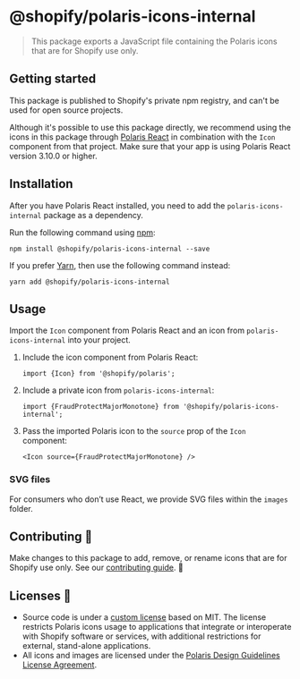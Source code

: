 # @shopify/polaris-icons-internal

> This package exports a JavaScript file containing the Polaris icons that are for Shopify use only.

## Getting started

This package is published to Shopify's private npm registry, and can't be used for open source projects.

Although it's possible to use this package directly, we recommend using the icons in this package through [Polaris React](https://github.com/Shopify/polaris-react) in combination with the `Icon` component from that project. Make sure that your app is using Polaris React version 3.10.0 or higher.

## Installation

After you have Polaris React installed, you need to add the `polaris-icons-internal` package as a dependency.

Run the following command using [npm](https://www.npmjs.com/):

```
npm install @shopify/polaris-icons-internal --save
```

If you prefer [Yarn](https://yarnpkg.com/en/), then use the following command instead:

```
yarn add @shopify/polaris-icons-internal
```

## Usage

Import the `Icon` component from Polaris React and an icon from `polaris-icons-internal` into your project.

1. Include the icon component from Polaris React:

   ```tsx
   import {Icon} from '@shopify/polaris';
   ```

2. Include a private icon from `polaris-icons-internal`:

   ```tsx
   import {FraudProtectMajorMonotone} from '@shopify/polaris-icons-internal';
   ```

3. Pass the imported Polaris icon to the `source` prop of the `Icon` component:

   ```tsx
   <Icon source={FraudProtectMajorMonotone} />
   ```

### SVG files

For consumers who don’t use React, we provide SVG files within the `images` folder.

## Contributing 🙌

Make changes to this package to add, remove, or rename icons that are for Shopify use only. See our [contributing guide](https://github.com/Shopify/polaris-icons/blob/master/CONTRIBUTING.md). 👀

## Licenses 📝

- Source code is under a [custom license](https://github.com/Shopify/polaris-icons/blob/master/LICENSE.md) based on MIT. The license restricts Polaris icons usage to applications that integrate or interoperate with Shopify software or services, with additional restrictions for external, stand-alone applications.
- All icons and images are licensed under the [Polaris Design Guidelines License Agreement](https://polaris.shopify.com/legal/license).
